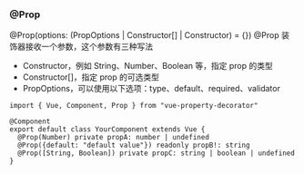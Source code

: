 ### @Prop

@Prop(options: (PropOptions | Constructor[] | Constructor) = {})
@Prop 装饰器接收一个参数，这个参数有三种写法

- Constructor，例如 String、Number、Boolean 等，指定 prop 的类型
- Constructor[]，指定 prop 的可选类型
- PropOptions，可以使用以下选项：type、default、required、validator

```
import { Vue, Component, Prop } from "vue-property-decorator"

@Component
export default class YourComponent extends Vue {
  @Prop(Number) private propA: number | undefined
  @Prop({default: "default value"}) readonly propB!: string
  @Prop([String, Boolean]) private propC: string | boolean | undefined
}
```
